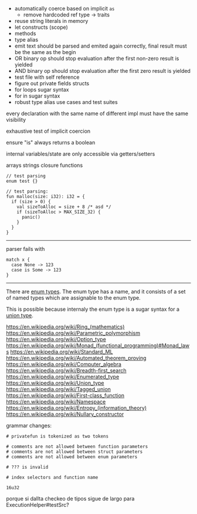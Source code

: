 - automatically coerce based on implicit `as`
  - remove hardcoded ref type -> traits
- reuse string literals in memory
- let constructs (scope)
- methods
- type alias
- emit text should be parsed and emited again correctly, final result must be the same as the begin
- OR binary op should stop evaluation after the first non-zero result is yielded
- AND binary op should stop evaluation after the first zero result is yielded
- test file with self reference
- figure out private fields structs
- for loops sugar syntax
- for in sugar syntax
- robust type alias use cases and test suites

every declaration with the same name of different impl must have the same visibility

exhaustive test of implicit coercion

ensure "is" always returns a boolean

internal variables/state are only accessible via getters/setters

arrays
strings
closure functions

```lys
// test parsing
enum test {}
```

```lys
// test parsing:
fun malloc(size: i32): i32 = {
  if (size > 0) {
    val sizeToAlloc = size + 8 /* asd */
    if (sizeToAlloc > MAX_SIZE_32) {
      panic()
    }
  }
}
```

---

parser fails with

```lys
match x {
  case None -> 123
  case is Some -> 123
}
```

---

There are [enum types](https://en.wikipedia.org/wiki/Enumerated_type). The enum type has a name, and it consists of a set of named types which are assignable to the enum type.

This is possible because internaly the enum type is a sugar syntax for a [union type](https://en.wikipedia.org/wiki/Tagged_union).

https://en.wikipedia.org/wiki/Ring_(mathematics)
https://en.wikipedia.org/wiki/Parametric_polymorphism
https://en.wikipedia.org/wiki/Option_type
https://en.wikipedia.org/wiki/Monad_(functional_programming)#Monad_laws
https://en.wikipedia.org/wiki/Standard_ML
https://en.wikipedia.org/wiki/Automated_theorem_proving
https://en.wikipedia.org/wiki/Computer_algebra
https://en.wikipedia.org/wiki/Breadth-first_search
https://en.wikipedia.org/wiki/Enumerated_type
https://en.wikipedia.org/wiki/Union_type
https://en.wikipedia.org/wiki/Tagged_union
https://en.wikipedia.org/wiki/First-class_function
https://en.wikipedia.org/wiki/Namespace
https://en.wikipedia.org/wiki/Entropy_(information_theory)
https://en.wikipedia.org/wiki/Nullary_constructor

grammar changes:

```
# privatefun is tokenized as two tokens

# comments are not allowed between function parameters
# comments are not allowed between struct parameters
# comments are not allowed between enum parameters

# ??? is invalid

# index selectors and function name

16u32
```

porque si dallta checkeo de tipos sigue de largo para ExecutionHelper#testSrc?